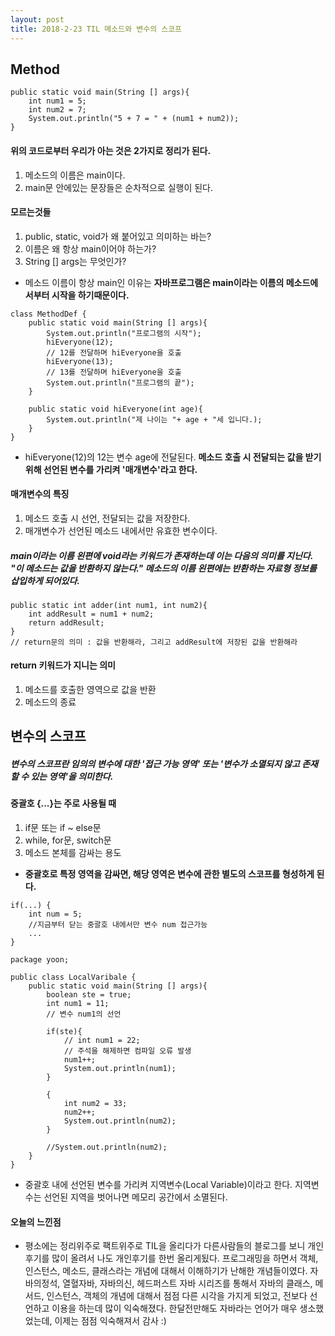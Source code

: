 ```yaml
---
layout: post
title: 2018-2-23 TIL 메소드와 변수의 스코프
---
```


## Method

```
public static void main(String [] args){
	int num1 = 5;
    int num2 = 7;
    System.out.println("5 + 7 = " + (num1 + num2));
}
```
#### 위의 코드로부터 우리가 아는 것은 2가지로 정리가 된다.
1. 메소드의 이름은 main이다.
2. main문 안에있는 문장들은 순차적으로 실행이 된다.

#### 모르는것들

1. public, static, void가 왜 붙어있고 의미하는 바는?
2. 이름은 왜 항상 main이어야 하는가?
3. String [] args는 무엇인가?

- 메소드 이름이 항상 main인 이유는 **자바프로그램은 main이라는 이름의 메소드에서부터 시작을 하기때문이다.**

```
class MethodDef {
	public static void main(String [] args){
    	System.out.println("프로그램의 시작");
        hiEveryone(12);
        // 12를 전달하며 hiEveryone을 호출
        hiEveryone(13);
        // 13를 전달하며 hiEveryone을 호출
        System.out.println("프로그램의 끝");
    }

    public static void hiEveryone(int age){
    	System.out.println("제 나이는 "+ age + "세 입니다.);
    }
}
```

- hiEveryone(12)의 12는 변수 age에 전달된다. **메소드 호출 시 전달되는 값을 받기 위해 선언된 변수를 가리켜 '매개변수'라고 한다.**

#### 매개변수의 특징
1. 메소드 호출 시 선언, 전달되는 값을 저장한다.
2. 매개변수가 선언된 메소드 내에서만 유효한 변수이다.


##### main이라는 이름 왼편에 void라는 키워드가 존재하는데 이는 다음의 의미를 지닌다. "이 메소드는 값을 반환하지 않는다." 메소드의 이름 왼편에는 반환하는 자료형 정보를 삽입하게 되어있다.

```
public static int adder(int num1, int num2){
	int addResult = num1 + num2;
    return addResult;
}
// return문의 의미 : 값을 반환해라, 그리고 addResult에 저장된 값을 반환해라
```

#### return 키워드가 지니는 의미
1. 메소드를 호출한 영역으로 값을 반환
2. 메소드의 종료


## 변수의 스코프

##### 변수의 스코프란 임의의 변수에 대한 '접근 가능 영역' 또는 '변수가 소멸되지 않고 존재할 수 있는 영역'을 의미한다.

#### 중괄호 {...}는 주로 사용될 때

1. if문 또는 if ~ else문
2. while, for문, switch문
3. 메소드 본체를 감싸는 용도

- **중괄호로 특정 영역을 감싸면, 해당 영역은 변수에 관한 별도의 스코프를 형성하게 된다.**

```
if(...) {
	int num = 5;
    //지금부터 닫는 중괄호 내에서만 변수 num 접근가능
    ...
}
```

```
package yoon;

public class LocalVaribale {
    public static void main(String [] args){
        boolean ste = true;
        int num1 = 11;
        // 변수 num1의 선언

        if(ste){
            // int num1 = 22;
            // 주석을 해제하면 컴파일 오류 발생
            num1++;
            System.out.println(num1);
        }

        {
            int num2 = 33;
            num2++;
            System.out.println(num2);
        }

        //System.out.println(num2);
    }
}

```

- 중괄호 내에 선언된 변수를 가리켜 지역변수(Local Variable)이라고 한다. 지역변수는 선언된 지역을 벗어나면 메모리 공간에서 소멸된다.

#### 오늘의 느낀점
- 평소에는 정리위주로 팩트위주로 TIL을 올리다가 다른사람들의 블로그를 보니 개인후기를 많이 올려서 나도 개인후기를 한번 올리게됬다. 프로그래밍을 하면서 객체, 인스턴스, 메소드, 클래스라는 개념에 대해서 이해하기가 난해한 개념들이였다. 자바의정석, 열혈자바, 자바의신, 헤드퍼스트 자바 시리즈를 통해서 자바의 클래스, 메서드, 인스턴스, 객체의 개념에 대해서 점점 다른 시각을 가지게 되었고, 전보다 선언하고 이용을 하는데 많이 익숙해졌다. 한달전만해도 자바라는 언어가 매우 생소했었는데, 이제는 점점 익숙해져서 감사 :)
